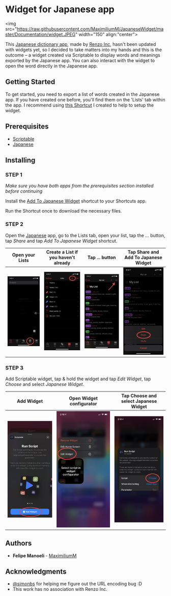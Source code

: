# Widget for Japanese app

<img src="https://raw.githubusercontent.com/MaximiliumM/JapaneseWidget/master/Documentation/widget.JPEG" width="150" align:"center">

This [Japanese dictionary app](https://apps.apple.com/us/app/japanese/id290664053), made by [Renzo Inc](https://www.japaneseapp.com), hasn't been updated with widgets yet, so I decided to take matters into my hands and this is the outcome – a widget created via Scriptable to display words and meanings exported by the Japanese app. You can also interact with the widget to open the word directly in the Japanese app.

## Getting Started

To get started, you need to export a list of words created in the Japanese app. If you have created one before, you'll find them on the 'Lists' tab within the app. I recommend using [this Shortcut](https://www.icloud.com/shortcuts/6a3070ac49c54502ab44905f74a2c353) I created to help to setup the widget.


## Prerequisites

- [Scriptable](https://apps.apple.com/us/app/scriptable/id1405459188)
- [Japanese](https://apps.apple.com/us/app/japanese/id290664053)

## Installing

### STEP 1
*Make sure you have both apps from the prerequisites section installed before continuing*

Install the [Add To Japanese Widget](https://www.icloud.com/shortcuts/6a3070ac49c54502ab44905f74a2c353) shortcut to your Shortcuts app.

Run the Shortcut once to download the necessary files.

### STEP 2
Open the [Japanese](https://apps.apple.com/us/app/japanese/id290664053) app, go to the Lists tab, open your list, tap the *...* button, tap *Share* and tap *Add To Japanese Widget* shortcut.

Open your Lists | Create a List if you haven't already | Tap ... button | Tap Share and Add To Japanese Widget
--- | --- | --- | ---
![](Documentation/step1.JPG) | ![](Documentation/step2.JPG) | ![](Documentation/step3.JPG) | ![](Documentation/step4.JPG)

### STEP 3
Add Scriptable widget, tap & hold the widget and tap *Edit Widget*, tap *Choose* and select *Japanese Widget*.

Add Widget | Open Widget configurator | Tap Choose and select Japanese Widget
--- | --- | ---
![](Documentation/w-step1.jpg) | ![](Documentation/w-step2.jpg) | ![](Documentation/w-step3.jpg)

## Authors

* **Felipe Manoeli** - [MaximiliumM](https://www.twitter.com/MaximiliumM)

## Acknowledgments

* [@simonbs](https://www.twitter.com/simonbs) for helping me figure out the URL encoding bug :D 
* This work has no association with Renzo Inc.
